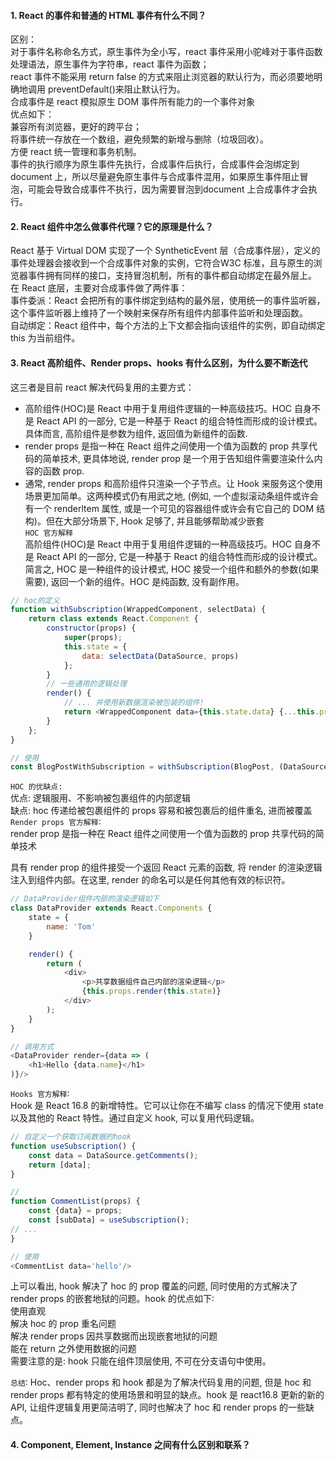 #### 1. React 的事件和普通的 HTML 事件有什么不同？
区别：  
对于事件名称命名方式，原生事件为全小写，react 事件采用小驼峰对于事件函数处理语法，原生事件为字符串，react 事件为函数；    
react 事件不能采用 return false 的方式来阻止浏览器的默认行为，而必须要地明确地调用 preventDefault()来阻止默认行为。    
合成事件是 react 模拟原生 DOM 事件所有能力的一个事件对象   
优点如下：   
兼容所有浏览器，更好的跨平台；   
将事件统一存放在一个数组，避免频繁的新增与删除（垃圾回收）。    
方便 react 统一管理和事务机制。   
事件的执行顺序为原生事件先执行，合成事件后执行，合成事件会泡绑定到 document 上，所以尽量避免原生事件与合成事件混用，如果原生事件阻止冒泡，可能会导致合成事件不执行，因为需要冒泡到document 上合成事件才会执行。

#### 2. React 组件中怎么做事件代理？它的原理是什么？
React 基于 Virtual DOM 实现了一个 SyntheticEvent 层（合成事件层），定义的事件处理器会接收到一个合成事件对象的实例，它符合W3C 标准，且与原生的浏览器事件拥有同样的接口，支持冒泡机制，所有的事件都自动绑定在最外层上。   
在 React 底层，主要对合成事件做了两件事：    
事件委派：React 会把所有的事件绑定到结构的最外层，使用统一的事件监听器，这个事件监听器上维持了一个映射来保存所有组件内部事件监听和处理函数。   
自动绑定：React 组件中，每个方法的上下文都会指向该组件的实例，即自动绑定 this 为当前组件。

#### 3. React 高阶组件、Render props、hooks 有什么区别，为什么要不断迭代
这三者是目前 react 解决代码复用的主要方式：   
* 高阶组件(HOC)是 React 中用于复用组件逻辑的一种高级技巧。HOC 自身不是 React API 的一部分, 它是一种基于 React 的组合特性而形成的设计模式。具体而言, 高阶组件是参数为组件, 返回值为新组件的函数.    
* render props 是指一种在 React 组件之间使用一个值为函数的 prop 共享代码的简单技术, 更具体地说, render prop 是一个用于告知组件需要渲染什么内容的函数 prop.
* 通常, render props 和高阶组件只渲染一个子节点。让 Hook 来服务这个使用场景更加简单。这两种模式仍有用武之地, (例如, 一个虚拟滚动条组件或许会有一个 renderltem 属性, 或是一个可见的容器组件或许会有它自己的 DOM 结构)。但在大部分场景下, Hook 足够了, 并且能够帮助减少嵌套    
`HOC 官方解释`   
高阶组件(HOC)是 React 中用于复用组件逻辑的一种高级技巧。HOC 自身不是 React API 的一部分, 它是一种基于 React 的组合特性而形成的设计模式。
简言之, HOC 是一种组件的设计模式, HOC 接受一个组件和额外的参数(如果需要), 返回一个新的组件。HOC 是纯函数, 没有副作用。
```javascript
// hoc的定义
function withSubscription(WrappedComponent, selectData) {
    return class extends React.Component {
        constructor(props) {
            super(props);
            this.state = {
                data: selectData(DataSource, props)
            };
        }
        // 一些通用的逻辑处理
        render() {
            // ... 并使用新数据渲染被包装的组件!
            return <WrappedComponent data={this.state.data} {...this.props} />;
        }
    };
}

// 使用
const BlogPostWithSubscription = withSubscription(BlogPost, (DataSource, props) => DataSource.getBlogPost(props.id));

```
`HOC 的优缺点:`    
优点: 逻辑服用、不影响被包裹组件的内部逻辑      
缺点: hoc 传递给被包裹组件的 props 容易和被包裹后的组件重名, 进而被覆盖       
`Render props 官方解释`∶    
render prop 是指一种在 React 组件之间使用一个值为函数的 prop 共享代码的简单技术   

具有 render prop 的组件接受一个返回 React 元素的函数, 将 render 的渲染逻辑注入到组件内部。在这里, render 的命名可以是任何其他有效的标识符。  
```javascript
// DataProvider组件内部的渲染逻辑如下
class DataProvider extends React.Components {
    state = {
        name: 'Tom'
    }

    render() {
        return (
            <div>
                <p>共享数据组件自己内部的渲染逻辑</p>
                {this.props.render(this.state)}
            </div>
        );
    }
}

// 调用方式
<DataProvider render={data => (
    <h1>Hello {data.name}</h1>
)}/>

``` 
`Hooks 官方解释`∶   
Hook 是 React 16.8 的新增特性。它可以让你在不编写 class 的情况下使用 state 以及其他的 React 特性。通过自定义 hook, 可以复用代码逻辑。
```javascript
// 自定义一个获取订阅数据的hook
function useSubscription() {
    const data = DataSource.getComments();
    return [data];
}

// 
function CommentList(props) {
    const {data} = props;
    const [subData] = useSubscription();
// ...
}

// 使用
<CommentList data='hello'/>

```
上可以看出, hook 解决了 hoc 的 prop 覆盖的问题, 同时使用的方式解决了 render props 的嵌套地狱的问题。hook 的优点如下∶    
使用直观   
解决 hoc 的 prop 重名问题   
解决 render props 因共享数据而出现嵌套地狱的问题    
能在 return 之外使用数据的问题   
需要注意的是: hook 只能在组件顶层使用, 不可在分支语句中使用。     

`总结`∶ Hoc、render props 和 hook 都是为了解决代码复用的问题, 但是 hoc 和 render props 都有特定的使用场景和明显的缺点。hook 是 react16.8 更新的新的 API, 让组件逻辑复用更简洁明了, 同时也解决了 hoc 和 render props 的一些缺点。

#### 4. Component, Element, Instance 之间有什么区别和联系？
